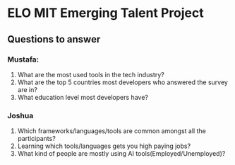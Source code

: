# ELO MIT Emerging Talent Project
## Questions to answer
### Mustafa:
1. What are the most used tools in the tech industry?
2. What are the top 5 countries most developers who answered the survey are in?
3. What education level most developers have?

### Joshua
1. Which frameworks/languages/tools are common amongst all the participants?
2. Learning which tools/languages gets you high paying jobs?
3. What kind of people are mostly using AI tools(Employed/Unemployed)?
